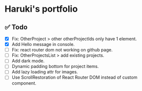 # Haruki's portfolio

## ✅ Todo

- [x] Fix: OtherProject > other otherProjectIds only have 1 element.
- [x] Add Hello message in console.
- [ ] Fix: react router dom not working on github page.
- [ ] Fix: OtherProjectsList > add existing projects.
- [ ] Add dark mode.
- [ ] Dynamic padding bottom for project items.
- [ ] Add lazy loading attr for images.
- [ ] Use ScrollRestoration of React Router DOM instead of custom component.
